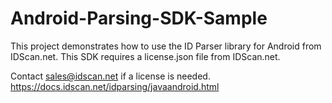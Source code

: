 # Android-Parsing-SDK-Sample

This project demonstrates how to use the ID Parser library for Android from IDScan.net. This SDK requires a license.json file from IDScan.net.

Contact sales@idscan.net if a license is needed.
https://docs.idscan.net/idparsing/javaandroid.html

